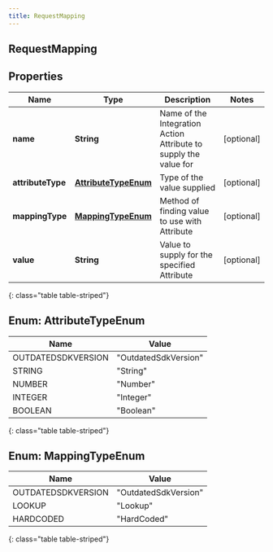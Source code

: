 ```yaml
---
title: RequestMapping
---
```

## RequestMapping


## Properties

| Name | Type | Description | Notes |
| ------------ | ------------- | ------------- | ------------- |
| **name** | <!----><!---->**String**<!----> | Name of the Integration Action Attribute to supply the value for |  [optional] |
| **attributeType** | [**AttributeTypeEnum**](#AttributeTypeEnum)<!----> | Type of the value supplied |  [optional] |
| **mappingType** | [**MappingTypeEnum**](#MappingTypeEnum)<!----> | Method of finding value to use with Attribute |  [optional] |
| **value** | <!----><!---->**String**<!----> | Value to supply for the specified Attribute |  [optional] |
{: class="table table-striped"}


<a name="AttributeTypeEnum"></a>

## Enum: AttributeTypeEnum

| Name | Value |
| ---- | ----- |
| OUTDATEDSDKVERSION | &quot;OutdatedSdkVersion&quot; |
| STRING | &quot;String&quot; |
| NUMBER | &quot;Number&quot; |
| INTEGER | &quot;Integer&quot; |
| BOOLEAN | &quot;Boolean&quot; |
{: class="table table-striped"}


<a name="MappingTypeEnum"></a>

## Enum: MappingTypeEnum

| Name | Value |
| ---- | ----- |
| OUTDATEDSDKVERSION | &quot;OutdatedSdkVersion&quot; |
| LOOKUP | &quot;Lookup&quot; |
| HARDCODED | &quot;HardCoded&quot; |
{: class="table table-striped"}




